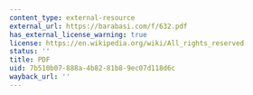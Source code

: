 ```yaml
---
content_type: external-resource
external_url: https://barabasi.com/f/632.pdf
has_external_license_warning: true
license: https://en.wikipedia.org/wiki/All_rights_reserved
status: ''
title: PDF
uid: 7b510b07-888a-4b82-81b8-9ec07d118d6c
wayback_url: ''
---
```

